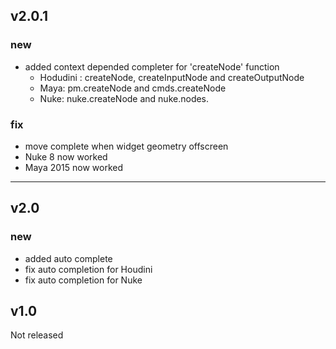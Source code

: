 ## v2.0.1
### new
  - added context depended completer for 'createNode' function
    - Hodudini : createNode, createInputNode and createOutputNode
    - Maya: pm.createNode and cmds.createNode
    - Nuke: nuke.createNode and nuke.nodes.

### fix
  - move complete when widget geometry offscreen
  - Nuke 8 now worked
  - Maya 2015 now worked

--------------------------------------------

## v2.0
### new
  - added auto complete
  - fix auto completion for Houdini
  - fix auto completion for Nuke

## v1.0

Not released
